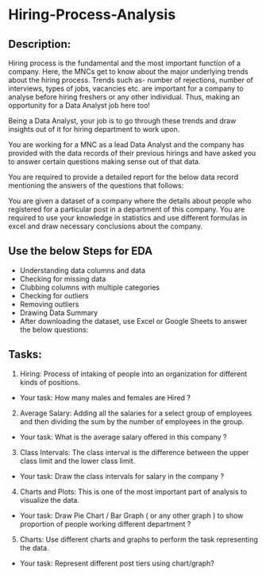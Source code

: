 # Hiring-Process-Analysis
   
## Description:
Hiring process is the fundamental and the most important function of a company. Here, the MNCs get to know about the major underlying trends about the hiring process. Trends such as- number of rejections, number of interviews, types of jobs, vacancies etc. are important for a company to analyse before hiring freshers or any other individual. Thus, making an opportunity for a Data Analyst job here too!

Being a Data Analyst, your job is to go through these trends and draw insights out of it for hiring department to work upon.

You are working for a MNC as a lead Data Analyst and the company has provided with the data records of their previous hirings and have asked you to answer certain questions making sense out of that data.

You are required to provide a detailed report for the below data record mentioning the answers of the questions that follows:

You are given a dataset of a company where the details about people who registered for a particular post in a department of this company. You are required to use your knowledge in statistics and use different formulas in excel and draw necessary conclusions about the company.

## Use the below Steps for EDA

- Understanding data columns and data
- Checking for missing data
- Clubbing columns with multiple categories
- Checking for outliers
- Removing outliers
- Drawing Data Summary
- After downloading the dataset, use Excel or Google Sheets to answer the below questions:

## Tasks:
1. Hiring: Process of intaking of people into an organization for different kinds of positions.
- Your task: How many males and females are Hired ?
2. Average Salary: Adding all the salaries for a select group of employees and then dividing the sum by the number of employees in the group.
- Your task: What is the average salary offered in this company ?
3. Class Intervals: The class interval is the difference between the upper class limit and the lower class limit.
- Your task: Draw the class intervals for salary in the company ?
4. Charts and Plots: This is one of the most important part of analysis to visualize the data.
- Your task: Draw Pie Chart / Bar Graph ( or any other graph ) to show proportion of people working different department ?
5. Charts: Use different charts and graphs to perform the task representing the data.
- Your task: Represent different post tiers using chart/graph?

